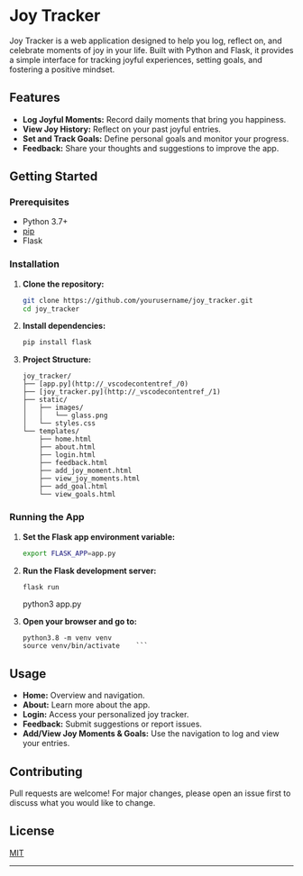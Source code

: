 # Joy Tracker

Joy Tracker is a web application designed to help you log, reflect on, and celebrate moments of joy in your life. Built with Python and Flask, it provides a simple interface for tracking joyful experiences, setting goals, and fostering a positive mindset.

## Features

- **Log Joyful Moments:** Record daily moments that bring you happiness.
- **View Joy History:** Reflect on your past joyful entries.
- **Set and Track Goals:** Define personal goals and monitor your progress.
- **Feedback:** Share your thoughts and suggestions to improve the app.

## Getting Started

### Prerequisites

- Python 3.7+
- [pip](https://pip.pypa.io/en/stable/)
- Flask

### Installation

1. **Clone the repository:**
    ```bash
    git clone https://github.com/yourusername/joy_tracker.git
    cd joy_tracker
    ```

2. **Install dependencies:**
    ```bash
    pip install flask
    ```

3. **Project Structure:**
    ```
    joy_tracker/
    ├── [app.py](http://_vscodecontentref_/0)
    ├── [joy_tracker.py](http://_vscodecontentref_/1)
    ├── static/
    │   ├── images/
    │   │   └── glass.png
    │   └── styles.css
    └── templates/
        ├── home.html
        ├── about.html
        ├── login.html
        ├── feedback.html
        ├── add_joy_moment.html
        ├── view_joy_moments.html
        ├── add_goal.html
        └── view_goals.html
    ```

### Running the App

1. **Set the Flask app environment variable:**
    ```bash
    export FLASK_APP=app.py
    ```

2. **Run the Flask development server:**
    ```bash
    flask run
    ```
    python3 app.py

3. **Open your browser and go to:**
    ```
    python3.8 -m venv venv
    source venv/bin/activate    ```

## Usage

- **Home:** Overview and navigation.
- **About:** Learn more about the app.
- **Login:** Access your personalized joy tracker.
- **Feedback:** Submit suggestions or report issues.
- **Add/View Joy Moments & Goals:** Use the navigation to log and view your entries.

## Contributing

Pull requests are welcome! For major changes, please open an issue first to discuss what you would like to change.

## License

[MIT](LICENSE)

---

